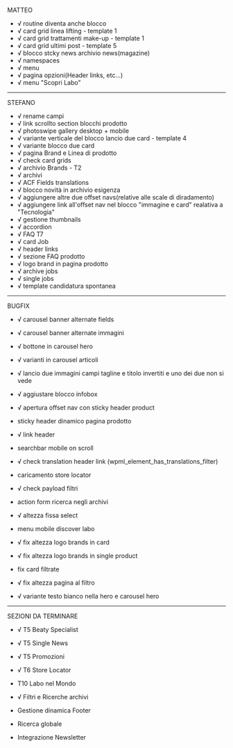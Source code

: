 MATTEO

- √ routine diventa anche blocco
- √ card grid linea lifting - template 1
- √ card grid trattamenti make-up - template 1
- √ card grid ultimi post - template 5
- √ blocco stcky news archivio news(magazine)
- √ namespaces
- √ menu
- √ pagina opzioni(Header links, etc...)
- √ menu "Scopri Labo"



----------



STEFANO

- √ rename campi
- √ link scrollto section blocchi prodotto
- √ photoswipe gallery desktop + mobile
- √ variante verticale del blocco lancio due card - template 4
- √ variante blocco due card
- √ pagina Brand e Linea di prodotto
- √ check card grids
- √ archivio Brands - T2
- √ archivi
- √ ACF Fields translations
- √ blocco novità in archivio esigenza
- √ aggiungere altre due offset navs(relative alle scale di diradamento)
- √ aggiungere link all'offset nav nel blocco "immagine e card" realativa a "Tecnologia"
- √ gestione thumbnails
- √ accordion
- √ FAQ T7
- √ card Job
- √ header links
- √ sezione FAQ prodotto
- √ logo brand in pagina prodotto
- √ archive jobs
- √ single jobs
- √ template candidatura spontanea



----------



BUGFIX

- √ carousel banner alternate fields
- √ carousel banner alternate immagini
- √ bottone in carousel hero
- √ varianti in carousel articoli
- √ lancio due immagini campi tagline e titolo invertiti e uno dei due non si vede
- √ aggiustare blocco infobox
- √ apertura offset nav con sticky header product

- sticky header dinamico pagina prodotto

- √ link header
- searchbar mobile on scroll
- √ check translation header link (wpml_element_has_translations_filter)
- caricamento store locator
- √ check payload filtri
- action form ricerca negli archivi
- √ altezza fissa select
- menu mobile discover labo
- √ fix altezza logo brands in card
- √ fix altezza logo brands in single product
- fix card filtrate
- √ fix altezza pagina al filtro
- √ variante testo bianco nella hero e carousel hero



----------



SEZIONI DA TERMINARE

- √ T5 Beaty Specialist
- √ T5 Single News
- √ T5 Promozioni
- √ T6 Store Locator
- T10 Labo nel Mondo

- √ Filtri e Ricerche archivi
- Gestione dinamica Footer
- Ricerca globale
- Integrazione Newsletter
